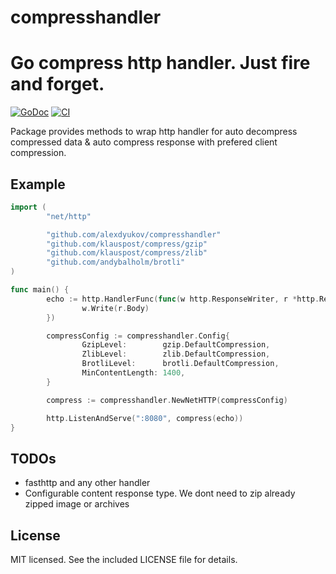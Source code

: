 # compresshandler
Go compress http handler. Just fire and forget.
====
[![GoDoc](https://godoc.org/github.com/alexdyukov/compresshandler?status.svg)](https://godoc.org/github.com/alexdyukov/compresshandler)
[![CI](https://github.com/alexdyukov/compresshandler/actions/workflows/lint.yml/badge.svg?branch=master)](https://github.com/alexdyukov/compresshandler/actions/workflows/lint.yml?query=branch%3Amaster)

Package provides methods to wrap http handler for auto decompress compressed data & auto compress response with prefered client compression.

## Example

```go
import (
        "net/http"

        "github.com/alexdyukov/compresshandler"
        "github.com/klauspost/compress/gzip"
        "github.com/klauspost/compress/zlib"
        "github.com/andybalholm/brotli"
)

func main() {
        echo := http.HandlerFunc(func(w http.ResponseWriter, r *http.Request) {
                w.Write(r.Body)
        })

        compressConfig := compresshandler.Config{
                GzipLevel:        gzip.DefaultCompression,
                ZlibLevel:        zlib.DefaultCompression,
                BrotliLevel:      brotli.DefaultCompression,
                MinContentLength: 1400,
        }

        compress := compresshandler.NewNetHTTP(compressConfig)

        http.ListenAndServe(":8080", compress(echo))
}
```

## TODOs

* fasthttp and any other handler
* Configurable content response type. We dont need to zip already zipped image or archives

## License

MIT licensed. See the included LICENSE file for details.
